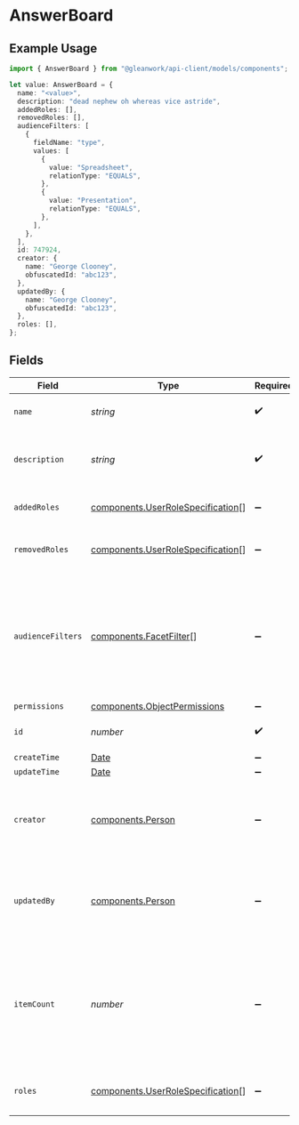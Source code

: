 # AnswerBoard

## Example Usage

```typescript
import { AnswerBoard } from "@gleanwork/api-client/models/components";

let value: AnswerBoard = {
  name: "<value>",
  description: "dead nephew oh whereas vice astride",
  addedRoles: [],
  removedRoles: [],
  audienceFilters: [
    {
      fieldName: "type",
      values: [
        {
          value: "Spreadsheet",
          relationType: "EQUALS",
        },
        {
          value: "Presentation",
          relationType: "EQUALS",
        },
      ],
    },
  ],
  id: 747924,
  creator: {
    name: "George Clooney",
    obfuscatedId: "abc123",
  },
  updatedBy: {
    name: "George Clooney",
    obfuscatedId: "abc123",
  },
  roles: [],
};
```

## Fields

| Field                                                                                                                      | Type                                                                                                                       | Required                                                                                                                   | Description                                                                                                                | Example                                                                                                                    |
| -------------------------------------------------------------------------------------------------------------------------- | -------------------------------------------------------------------------------------------------------------------------- | -------------------------------------------------------------------------------------------------------------------------- | -------------------------------------------------------------------------------------------------------------------------- | -------------------------------------------------------------------------------------------------------------------------- |
| `name`                                                                                                                     | *string*                                                                                                                   | :heavy_check_mark:                                                                                                         | The unique name of the Collection.                                                                                         |                                                                                                                            |
| `description`                                                                                                              | *string*                                                                                                                   | :heavy_check_mark:                                                                                                         | A brief summary of the Collection's contents.                                                                              |                                                                                                                            |
| `addedRoles`                                                                                                               | [components.UserRoleSpecification](../../models/components/userrolespecification.md)[]                                     | :heavy_minus_sign:                                                                                                         | A list of added user roles for the Collection.                                                                             |                                                                                                                            |
| `removedRoles`                                                                                                             | [components.UserRoleSpecification](../../models/components/userrolespecification.md)[]                                     | :heavy_minus_sign:                                                                                                         | A list of removed user roles for the Collection.                                                                           |                                                                                                                            |
| `audienceFilters`                                                                                                          | [components.FacetFilter](../../models/components/facetfilter.md)[]                                                         | :heavy_minus_sign:                                                                                                         | Filters which restrict who should see this Collection. Values are taken from the corresponding filters in people search.   |                                                                                                                            |
| `permissions`                                                                                                              | [components.ObjectPermissions](../../models/components/objectpermissions.md)                                               | :heavy_minus_sign:                                                                                                         | N/A                                                                                                                        |                                                                                                                            |
| `id`                                                                                                                       | *number*                                                                                                                   | :heavy_check_mark:                                                                                                         | The unique ID of the Answer Board.                                                                                         |                                                                                                                            |
| `createTime`                                                                                                               | [Date](https://developer.mozilla.org/en-US/docs/Web/JavaScript/Reference/Global_Objects/Date)                              | :heavy_minus_sign:                                                                                                         | N/A                                                                                                                        |                                                                                                                            |
| `updateTime`                                                                                                               | [Date](https://developer.mozilla.org/en-US/docs/Web/JavaScript/Reference/Global_Objects/Date)                              | :heavy_minus_sign:                                                                                                         | N/A                                                                                                                        |                                                                                                                            |
| `creator`                                                                                                                  | [components.Person](../../models/components/person.md)                                                                     | :heavy_minus_sign:                                                                                                         | N/A                                                                                                                        | {<br/>"name": "George Clooney",<br/>"obfuscatedId": "abc123"<br/>}                                                         |
| `updatedBy`                                                                                                                | [components.Person](../../models/components/person.md)                                                                     | :heavy_minus_sign:                                                                                                         | N/A                                                                                                                        | {<br/>"name": "George Clooney",<br/>"obfuscatedId": "abc123"<br/>}                                                         |
| `itemCount`                                                                                                                | *number*                                                                                                                   | :heavy_minus_sign:                                                                                                         | The number of items currently in the Answer Board. Separated from the actual items so we can grab the count without items. |                                                                                                                            |
| `roles`                                                                                                                    | [components.UserRoleSpecification](../../models/components/userrolespecification.md)[]                                     | :heavy_minus_sign:                                                                                                         | A list of user roles for the Answer Board.                                                                                 |                                                                                                                            |
